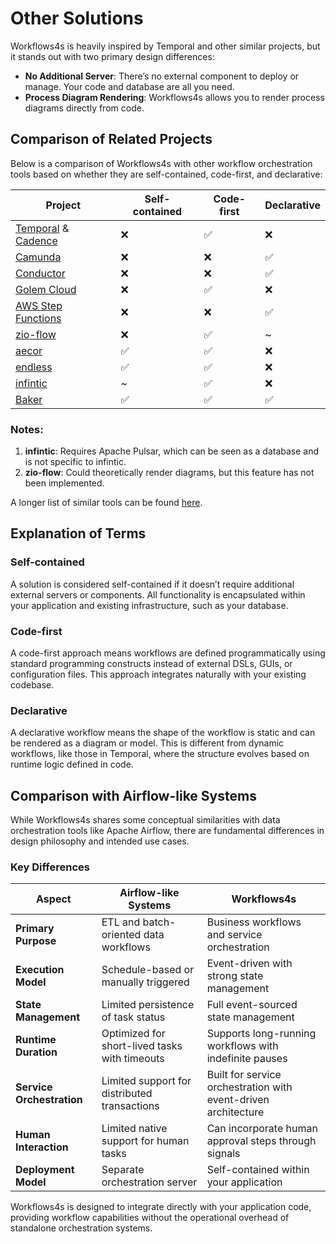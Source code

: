 # Other Solutions

Workflows4s is heavily inspired by Temporal and other similar projects, but it stands out with two primary design
differences:

- **No Additional Server**: There’s no external component to deploy or manage. Your code and database are all you need.
- **Process Diagram Rendering**: Workflows4s allows you to render process diagrams directly from code.

## Comparison of Related Projects

Below is a comparison of Workflows4s with other workflow orchestration tools based on whether they are self-contained,
code-first, and declarative:

| Project                                                                       | Self-contained | Code-first | Declarative |
|-------------------------------------------------------------------------------|----------------|------------|-------------|
| [Temporal](https://temporal.io/) & [Cadence](https://github.com/uber/cadence) | ❌              | ✅          | ❌           |
| [Camunda](https://camunda.com/)                                               | ❌              | ❌          | ✅           |
| [Conductor](https://github.com/Netflix/conductor)                             | ❌              | ❌          | ✅           |
| [Golem Cloud](https://www.golem.cloud/)                                       | ❌              | ✅          | ❌           |
| [AWS Step Functions](https://aws.amazon.com/step-functions/)                  | ❌              | ❌          | ✅           |
| [zio-flow](https://github.com/zio/zio-flow)                                   | ❌              | ✅          | ~           |
| [aecor](https://github.com/notxcain/aecor)                                    | ✅              | ✅          | ❌           |
| [endless](https://github.com/endless4s/endless)                               | ✅              | ✅          | ❌           |
| [infintic](https://infinitic.io)                                              | ~              | ✅          | ❌           |
| [Baker](https://ing-bank.github.io/baker/)                                    | ✅              | ✅          | ✅           |

### Notes:

1. **infintic**: Requires Apache Pulsar, which can be seen as a database and is not specific to infintic.
2. **zio-flow**: Could theoretically render diagrams, but this feature has not been implemented.

A longer list of similar tools can be found [here](https://meirwah.github.io/awesome-workflow-engines/).

## Explanation of Terms

### Self-contained

A solution is considered self-contained if it doesn’t require additional external servers or components. All
functionality is encapsulated within your application and existing infrastructure, such as your database.

### Code-first

A code-first approach means workflows are defined programmatically using standard programming constructs instead of
external DSLs, GUIs, or configuration files. This approach integrates naturally with your existing codebase.

### Declarative

A declarative workflow means the shape of the workflow is static and can be rendered as a diagram or model. This is
different from dynamic workflows, like those in Temporal, where the structure evolves based on runtime logic defined in
code.

## Comparison with Airflow-like Systems

While Workflows4s shares some conceptual similarities with data orchestration tools like Apache Airflow, there are
fundamental differences in design philosophy and intended use cases.

### Key Differences

| Aspect                    | Airflow-like Systems                          | Workflows4s                                                    |
|---------------------------|-----------------------------------------------|----------------------------------------------------------------|
| **Primary Purpose**       | ETL and batch-oriented data workflows         | Business workflows and service orchestration                   |
| **Execution Model**       | Schedule-based or manually triggered          | Event-driven with strong state management                      |
| **State Management**      | Limited persistence of task status            | Full event-sourced state management                            |
| **Runtime Duration**      | Optimized for short-lived tasks with timeouts | Supports long-running workflows with indefinite pauses         |
| **Service Orchestration** | Limited support for distributed transactions  | Built for service orchestration with event-driven architecture |
| **Human Interaction**     | Limited native support for human tasks        | Can incorporate human approval steps through signals           |
| **Deployment Model**      | Separate orchestration server                 | Self-contained within your application                         |

Workflows4s is designed to integrate directly with your application code, providing workflow capabilities without the
operational overhead of standalone orchestration systems.